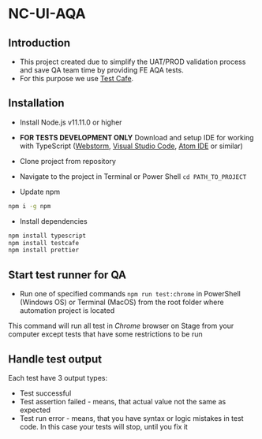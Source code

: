 # NC-UI-AQA

## Introduction

- This project created due to simplify the UAT/PROD validation process and save QA team time by providing FE AQA tests.
- For this purpose we use [Test Cafe](https://devexpress.github.io/testcafe/).

## Installation

- Install Node.js v11.11.0 or higher

- **FOR TESTS DEVELOPMENT ONLY** Download and setup IDE for working with TypeScript ([Webstorm](https://www.jetbrains.com/webstorm/),
  [Visual Studio Code](https://code.visualstudio.com/),
  [Atom IDE](https://ide.atom.io/) or similar)
  
- Clone project from repository
  
- Navigate to the project in Terminal or Power Shell `cd PATH_TO_PROJECT`
  
- Update npm

```bash
npm i -g npm
```

- Install dependencies

```bash
npm install typescript
npm install testcafe
npm install prettier
```

## Start test runner for QA

- Run one of specified commands `npm run test:chrome` in PowerShell (Windows OS) or Terminal (MacOS) from the root folder where automation project is located

This command will run all test in _Chrome_ browser on Stage from your computer except tests that have some restrictions to be run

## Handle test output

Each test have 3 output types:

- Test successful
- Test assertion failed - means, that actual value not the same as expected
- Test run error - means, that you have syntax or logic mistakes in test code.
  In this case your tests will stop, until you fix it